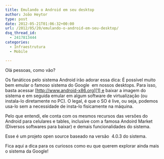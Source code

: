 ```yaml
---
title: Emulando o Android em seu desktop
author: João Heytor
type: post
date: 2012-05-21T01:06:32+00:00
url: /2012/05/20/emulando-o-android-em-seu-desktop/
dsq_thread_id:
  - 2417813444
categories:
  - Infraestrutura
  - Mobile

---
```

Olá pessoas, como vão?

Os fanáticos pelo sistema Android irão adorar essa dica: É possível muito bem emular o famoso sistema do Google  em nossos desktops. Para isso, basta acessar [http://www.android-x86.org][1] e baixar a imagem do sistema e em seguida emular em algum software de virtualização (ou instala-lo diretamente no PC). O legal, é que o SO é live, ou seja, podemos usa-lo sem a necessidade de insta-lo fisicamente na máquina.

Pelo que entendi, ele conta com os mesmos recursos das versões do Android para celulares e tables, inclusive com a famosa Andoird Market (Diversos softwares para baixar) e demais funcionalidades do sistema.

Esse é um projeto open source baseado na versão  4.0.3 do sistema.

Fica aqui a dica para os curiosos como eu que querem explorar ainda mais o sistema da Google!

 [1]: http://www.android-x86.org/